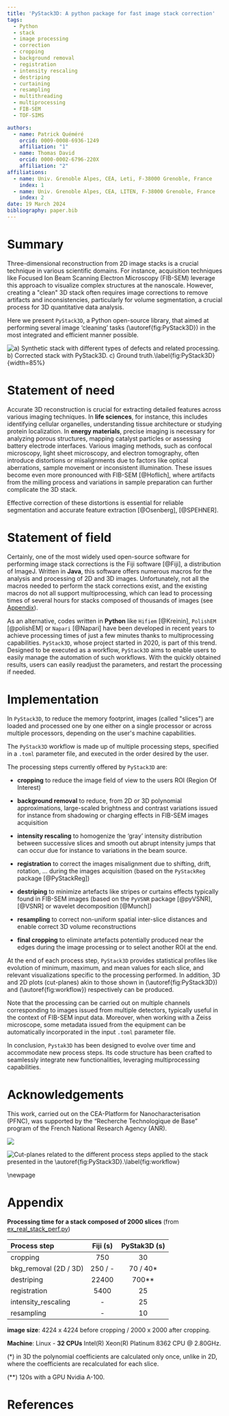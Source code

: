 ```yaml
---
title: 'PyStack3D: A python package for fast image stack correction'
tags:
  - Python
  - stack
  - image processing
  - correction
  - cropping
  - background removal
  - registration
  - intensity rescaling
  - destriping
  - curtaining
  - resampling
  - multithreading
  - multiprocessing
  - FIB-SEM
  - TOF-SIMS

authors:
  - name: Patrick Quéméré
    orcid: 0009-0008-6936-1249
    affiliation: "1"
  - name: Thomas David
    orcid: 0000-0002-6796-220X
    affiliation: "2"
affiliations:
  - name: Univ. Grenoble Alpes, CEA, Leti, F-38000 Grenoble, France
    index: 1
  - name: Univ. Grenoble Alpes, CEA, LITEN, F-38000 Grenoble, France
    index: 2
date: 19 March 2024
bibliography: paper.bib
---
```


# Summary

Three-dimensional reconstruction from 2D image stacks is a crucial technique in various scientific domains. For instance, acquisition techniques like Focused Ion Beam Scanning Electron Microscopy (FIB-SEM) leverage this approach to visualize complex structures at the nanoscale. However, creating a "clean" 3D stack often requires image corrections to remove artifacts and inconsistencies, particularly for volume segmentation, a crucial process for 3D quantitative data analysis.

Here we present ``PyStack3D``, a Python open-source library, that aimed at performing several image ‘cleaning’ tasks (\autoref{fig:PyStack3D}) in the most integrated and efficient manner possible.

![a) Synthetic stack with different types of defects and related processing. b) Corrected stack with ``PyStack3D``. c) Ground truth.\label{fig:PyStack3D}](../doc/_static/pystack3d.png){width=85%}

# Statement of need

Accurate 3D reconstruction is crucial for extracting detailed features across various imaging techniques.
In **life sciences**, for instance, this includes identifying cellular organelles, understanding tissue architecture or studying protein localization.
In **energy materials**, precise imaging is necessary for analyzing porous structures, mapping catalyst particles or assessing battery electrode interfaces.
Various imaging methods, such as confocal microscopy, light sheet microscopy, and electron tomography, often introduce distortions or misalignments due to factors like optical aberrations, sample movement or inconsistent illumination.
These issues become even more pronounced with FIB-SEM [@Hoflich], where artifacts from the milling process and variations in sample preparation can further complicate the 3D stack.

Effective correction of these distortions is essential for reliable segmentation and accurate feature extraction [@Osenberg], [@SPEHNER].

# Statement of field

Certainly, one of the most widely used open-source software for performing image stack corrections is the Fiji software [@Fiji], a distribution of ImageJ. Written in **Java**, this software offers numerous macros for the analysis and processing of 2D and 3D images. Unfortunately, not all the macros needed to perform the stack corrections exist, and the existing macros do not all support multiprocessing, which can lead to processing times of several hours for stacks composed of thousands of images (see [Appendix](#appendix)).

As an alternative, codes written in **Python** like ``Hifiem`` [@Kreinin], ``PolishEM`` [@polishEM] or ``Napari`` [@Napari] have been developed in recent years to achieve processing times of just a few minutes thanks to multiprocessing capabilities. ``PyStack3D``, whose project started in 2020, is part of this trend. Designed to be executed as a workflow, ``PyStack3D`` aims to enable users to easily manage the automation of such workflows. With the quickly obtained results, users can easily readjust the parameters, and restart the processing if needed.

# Implementation

In ``PyStack3D``, to reduce the memory footprint, images (called "slices") are loaded and processed one by one either on a single processor or across multiple processors, depending on the user's machine capabilities.

The ``PyStack3D`` workflow is made up of multiple processing steps, specified in a ``.toml`` parameter file, and executed in the order desired by the user.

The processing steps currently offered by ``PyStack3D`` are:

* **cropping** to reduce the image field of view to the users ROI (Region Of Interest)

* **background removal** to reduce, from 2D or 3D polynomial approximations, large-scaled brightness and contrast variations issued for instance from shadowing or charging effects in FIB-SEM images acquisition

* **intensity rescaling** to homogenize the ‘gray’ intensity distribution between successive slices and smooth out abrupt intensity jumps that can occur due for instance to variations in the beam source.

* **registration** to correct the images misalignment due to shifting, drift, rotation, … during the images acquisition (based on the ``PyStackReg`` package [@PyStackReg])

* **destriping** to minimize artefacts like stripes or curtains effects typically found in FIB-SEM images (based on the ``PyVSNR`` package [@pyVSNR], [@VSNR] or wavelet decomposition [@Munch])

* **resampling** to correct non-uniform spatial inter-slice distances and enable correct 3D volume reconstructions

* **final cropping** to eliminate artefacts potentially produced near the edges during the image processing or to select another ROI at the end.

At the end of each process step, ``PyStack3D`` provides statistical profiles like evolution of minimum, maximum, and mean values for each slice, and relevant visualizations specific to the processing performed. In addition, 3D and 2D plots (cut-planes) akin to those shown in (\autoref{fig:PyStack3D}) and (\autoref{fig:workflow}) respectively can be produced.

Note that the processing can be carried out on multiple channels corresponding to images issued from multiple detectors, typically useful in the context of FIB-SEM input data. Moreover, when working with a Zeiss microscope, some metadata issued from the equipment can be automatically incorporated in the input ``.toml`` parameter file.

In conclusion, ``Pystak3D`` has been designed to evolve over time and accommodate new process steps. Its code structure has been crafted to seamlessly integrate new functionalities, leveraging multiprocessing capabilities.

# Acknowledgements

This work, carried out on the CEA-Platform for Nanocharacterisation (PFNC), was supported by the “Recherche Technologique de Base” program of the French National Research Agency (ANR).

![](../doc/_static/workflow_1.png)

![Cut-planes related to the different process steps applied to the stack presented in the \autoref{fig:PyStack3D}.\label{fig:workflow}](../doc/_static/workflow_2.png)

\newpage

# Appendix

**Processing time for a stack composed of 2000 slices** (from [ex_real_stack_perf.py](https://github.com/CEA-MetroCarac/pystack3d/blob/main/examples/ex_real_stack_perf.py))

| Process step          | Fiji (s) | PyStak3D (s) | 
|:----------------------|:--------:|:------------:|
| cropping              |   750    |      30      |  
| bkg_removal (2D / 3D) | 250 / -  |   70 / 40*   | 
| destriping            |  22400   |    700**     |  
| registration          |   5400   |      25      |   
| intensity_rescaling   |    -     |      25      |   
| resampling            |    -     |      10      |    

**image size**: 4224 x 4224 before cropping / 2000 x 2000 after cropping.

**Machine**: Linux - **32 CPUs** Intel(R) Xeon(R) Platinum 8362 CPU @ 2.80GHz.

(*) in 3D the polynomial coefficients are calculated only once, unlike in 2D, where the coefficients are recalculated for each slice.

(**) 120s with a GPU Nvidia A-100.

# References
